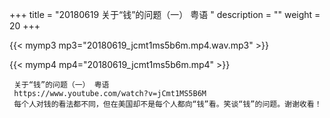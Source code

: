 +++
title = "20180619  关于“钱”的问题（一） 粤语 "
description = ""
weight = 20
+++

{{< mymp3 mp3="20180619_jcmt1ms5b6m.mp4.wav.mp3" >}}

{{< mymp4 mp4="20180619_jcmt1ms5b6m.mp4" >}}

     关于“钱”的问题（一） 粤语 
     https://www.youtube.com/watch?v=jCmt1MS5B6M 
     每个人对钱的看法都不同，但在美国却不是每个人都向“钱”看。笑谈“钱”的问题。谢谢收看！ 
